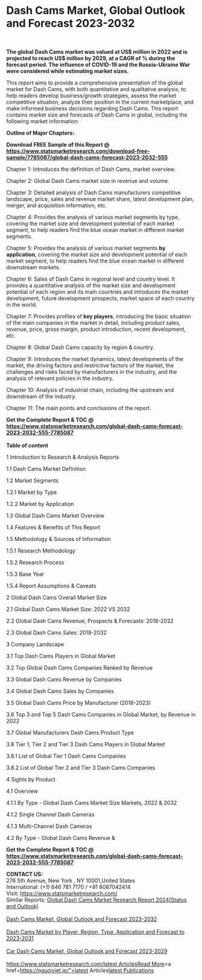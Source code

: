 <h1>Dash Cams Market, Global Outlook and Forecast 2023-2032</h1><br/><p><strong>The global Dash Cams market was valued at US$ million in 2022 and is projected to reach US$ million by 2029, at a <strong>CAGR</strong> of % during the forecast period. The influence of COVID-19 and the Russia-Ukraine War were considered while estimating market sizes.</strong></p><p>This report aims to provide a comprehensive presentation of the global market for Dash Cams, with both quantitative and qualitative analysis, to help readers develop business/growth strategies, assess the market competitive situation, analyze their position in the current marketplace, and make informed business decisions regarding Dash Cams. This report contains market size and forecasts of Dash Cams in global, including the following market information:</p><p><strong>Outline of Major Chapters:</strong></p><p><strong>Download FREE Sample of this Report @ <a href="https://www.statsmarketresearch.com/download-free-sample/7785087/global-dash-cams-forecast-2023-2032-555">https://www.statsmarketresearch.com/download-free-sample/7785087/global-dash-cams-forecast-2023-2032-555</a></strong></p><p>Chapter 1: Introduces the definition of Dash Cams, market overview.</p><p>Chapter 2: Global Dash Cams market size in revenue and volume.</p><p>Chapter 3: Detailed analysis of Dash Cams manufacturers competitive landscape, price, sales and revenue market share, latest development plan, merger, and acquisition information, etc.</p><p>Chapter 4: Provides the analysis of various market segments by type, covering the market size and development potential of each market segment, to help readers find the blue ocean market in different market segments.</p><p>Chapter 5: Provides the analysis of various market segments <strong>by application</strong>, covering the market size and development potential of each market segment, to help readers find the blue ocean market in different downstream markets.</p><p>Chapter 6: Sales of Dash Cams in regional level and country level. It provides a quantitative analysis of the market size and development potential of each region and its main countries and introduces the market development, future development prospects, market space of each country in the world.</p><p>Chapter 7: Provides profiles of <strong>key players</strong>, introducing the basic situation of the main companies in the market in detail, including product sales, revenue, price, gross margin, product introduction, recent development, etc.</p><p>Chapter 8: Global Dash Cams capacity by region & country.</p><p>Chapter 9: Introduces the market dynamics, latest developments of the market, the driving factors and restrictive factors of the market, the challenges and risks faced by manufacturers in the industry, and the analysis of relevant policies in the industry.</p><p>Chapter 10: Analysis of industrial chain, including the upstream and downstream of the industry.</p><p>Chapter 11: The main points and conclusions of the report.</p><div><b>Get the Complete Report & TOC @ <a href="https://www.statsmarketresearch.com/global-dash-cams-forecast-2023-2032-555-7785087">https://www.statsmarketresearch.com/global-dash-cams-forecast-2023-2032-555-7785087</a></b></div><br><b>Table of content</b><p>1 Introduction to Research & Analysis Reports<br />
 
  1.1 Dash Cams Market Definition<br />
 
  1.2 Market Segments<br />
 
  1.2.1 Market by Type<br />
 
  1.2.2 Market by Application<br />
 
  1.3 Global Dash Cams Market Overview<br />
 
  1.4 Features & Benefits of This Report<br />
 
  1.5 Methodology & Sources of Information<br />
 
  1.5.1 Research Methodology<br />
 
  1.5.2 Research Process<br />
 
  1.5.3 Base Year<br />
 
  1.5.4 Report Assumptions & Caveats<br />
 
 2 Global Dash Cams Overall Market Size<br />
 
  2.1 Global Dash Cams Market Size: 2022 VS 2032<br />
 
  2.2 Global Dash Cams Revenue, Prospects & Forecasts: 2018-2032<br />
 
  2.3 Global Dash Cams Sales: 2018-2032<br />
 
 3 Company Landscape<br />
 
  3.1 Top Dash Cams Players in Global Market<br />
 
  3.2 Top Global Dash Cams Companies Ranked by Revenue<br />
 
  3.3 Global Dash Cams Revenue by Companies<br />
 
  3.4 Global Dash Cams Sales by Companies<br />
 
  3.5 Global Dash Cams Price by Manufacturer (2018-2023)<br />
 
  3.6 Top 3 and Top 5 Dash Cams Companies in Global Market, by Revenue in 2022<br />
 
  3.7 Global Manufacturers Dash Cams Product Type<br />
 
  3.8 Tier 1, Tier 2 and Tier 3 Dash Cams Players in Global Market<br />
 
  3.8.1 List of Global Tier 1 Dash Cams Companies<br />
 
  3.8.2 List of Global Tier 2 and Tier 3 Dash Cams Companies<br />
 
 4 Sights by Product<br />
 
  4.1 Overview<br />
 
  4.1.1 By Type - Global Dash Cams Market Size Markets, 2022 & 2032<br />
 
  4.1.2 Single Channel Dash Cameras<br />
 
  4.1.3 Multi-Channel Dash Cameras<br />
 
  4.2 By Type - Global Dash Cams Revenue &<br><div><b>Get the Complete Report & TOC @ <a href="https://www.statsmarketresearch.com/global-dash-cams-forecast-2023-2032-555-7785087">https://www.statsmarketresearch.com/global-dash-cams-forecast-2023-2032-555-7785087</a></b></div></p> <b>CONTACT US:</b><br>276 5th Avenue, New York , NY 10001,United States<br>International: (+1) 646 781 7170 / +91 8087042414<br>Visit: <a href="https://www.statsmarketresearch.com/">https://www.statsmarketresearch.com/</a><br>Similar Reports: <a href="https://www.statsmarketresearch.com/global-dash-cams-forecast-2023-2032-555-7785087">Global Dash Cams Market Research Report 2024(Status and Outlook)</a><br/><br/><a href="https://www.statsmarketresearch.com/global-dash-cams-forecast-2023-2032-555-7785087">Dash Cams Market, Global Outlook and Forecast 2023-2032</a><br/><br/><a href="https://www.statsmarketresearch.com/global-dash-cams-forecast-2023-2032-555-7785087">Dash Cams Market by Player, Region, Type, Application and Forecast to 2023-2031 </a><br/><br/><a href="https://www.statsmarketresearch.com/global-dash-cams-forecast-2023-2032-555-7785087">Car Dash Cams Market, Global Outlook and Forecast 2023-2029</a><br/><br/><a href="https://gyeongbokgung.com">https://www.statsmarketresearch.com/</a><a href="https://hallyeomaritime.com">latest Articles</a><a href="https://jingwansa.com">Read More</a><a href=https://nguoiviet.jp/">latest Articles</a><a href="https://www.intelmarketresearch.com/">latest Publications</a>